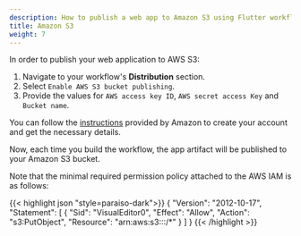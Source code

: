 ```yaml
---
description: How to publish a web app to Amazon S3 using Flutter workflow editor
title: Amazon S3
weight: 7
---
```


In order to publish your web application to AWS S3:

1. Navigate to your workflow's **Distribution** section.
2. Select `Enable AWS S3 bucket publishing`.
3. Provide the values for `AWS access key ID`, `AWS secret access Key` and `Bucket name`.

You can follow the [instructions](https://aws.amazon.com/getting-started/hands-on/backup-to-s3-cli/) provided by Amazon to create your account and get the necessary details.

Now, each time you build the workflow, the app artifact will be published to your Amazon S3 bucket.

Note that the minimal required permission policy attached to the AWS IAM is as follows:

{{< highlight json "style=paraiso-dark">}}
{
    "Version": "2012-10-17",
    "Statement": [
        {
            "Sid": "VisualEditor0",
            "Effect": "Allow",
            "Action": "s3:PutObject",
            "Resource": "arn:aws:s3:::<bucket-name>/*"
        }
    ]
}
{{< /highlight >}}
